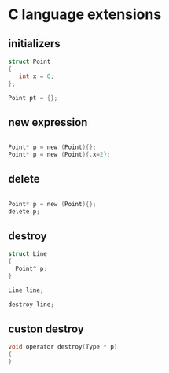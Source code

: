 # C language extensions

## initializers

```c
struct Point
{
   int x = 0;
};

Point pt = {};
```

## new expression


```c

Point* p = new (Point){};
Point* p = new (Point){.x=2};

```

## delete
```c

Point* p = new (Point){};
delete p;
```


## destroy

```c
struct Line
{
  Point^ p;
}

Line line;

destroy line;
```

## custon destroy

```c
void operator destroy(Type * p)
{
}

```

